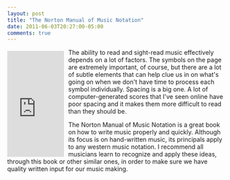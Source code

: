```yaml
---
layout: post
title: "The Norton Manual of Music Notation"
date: 2011-06-03T20:27:00-05:00
comments: true
---
```


<iframe align="left" frameborder="0" marginheight="0" marginwidth="0" scrolling="no" src="http://rcm.amazon.com/e/cm?t=willisguitabl-20&amp;o=1&amp;p=8&amp;l=bpl&amp;asins=0393955265&amp;fc1=000000&amp;IS2=1&amp;lt1=_blank&amp;m=amazon&amp;lc1=0000FF&amp;bc1=000000&amp;bg1=FFFFFF&amp;f=ifr" style="align: left; height: 245px; padding-right: 10px; padding-top: 5px; width: 131px;"></iframe>

The ability to read and sight-read music effectively depends on a lot of factors. The symbols on the page are extremely important, of course, but there are a lot of subtle elements that can help clue us in on what's going on when we don't have time to process each symbol individually. Spacing is a big one. A lot of computer-generated scores that I've seen online have poor spacing and it makes them more difficult to read than they should be.

The Norton Manual of Music Notation is a great book on how to write music properly and quickly.  Although its focus is on hand-written music, its principals apply to any western music notation. I recommend all musicians learn to recognize and apply these ideas, through this book or other similar ones, in order to make sure we have quality written input for our music making.

